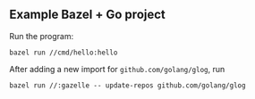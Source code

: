 ## Example Bazel + Go project

Run the program:

```shell
bazel run //cmd/hello:hello
```

After adding a new import for `github.com/golang/glog`, run

```shell
bazel run //:gazelle -- update-repos github.com/golang/glog
```
